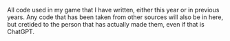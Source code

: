 All code used in my game that I have written, either this year or in previous years. Any code that has been taken from other sources will also be in here, but cretided to the person that has actually made them, even if that is ChatGPT.
